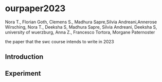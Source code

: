 # ourpaper2023
Nora T., Florian Goth, Clemens S., Madhura Sapre,Silvia Andreani,Annerose Wirsching, Nora T., Deeksha S, Madhura Sapre, Silvia Andreani, Deeksha S, university of wuerzburg, Anna Z., Francesco Tortora, Morgane Paternoster 


the paper that the swc course intends to write in 2023

## Introduction

## Experiment

